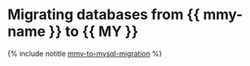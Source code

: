 # Migrating databases from {{ mmy-name }} to {{ MY }}

{% include notitle [mmy-to-mysql-migration](../../_tutorials/dataplatform/mmy-to-mysql-migration.md) %}
